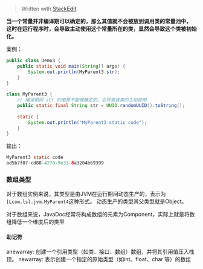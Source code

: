 


> Written with [StackEdit](https://stackedit.io/).

**当一个常量并非编译期可以确定的，那么其值就不会被放到调用类的常量池中，
这时在运行程序时，会导致主动使用这个常量所在的类，显然会导致这个类被初始化。**

案例：
```java
public class Demo3 {  
    public static void main(String[] args) {  
        System.out.println(MyParent3.str);  
    }  
}  
  
class MyParent3 {  
	// 编译期间 str 的值是不能被确定的，会导致该类的主动使用
    public static final String str = UUID.randomUUID().toString();  
  
    static {  
        System.out.println("MyParent3 static code");  
    }  
}
```

输出：

```java
MyParent3 static code
ad5b7f07-cd88-4270-9e33-8a3204b69399
```

### 数组类型
对于数组实例来说，其类型是由JVM在运行期间动态生产的，表示为`[Lcom.lsl.jvm.MyParent4`这种形式。
动态生产的类型其父类型就是Object。

对于数组来说，JavaDoc经常将构成数组的元素为Component，实际上就是将数组降低一个维度后的类型


#### 助记符

anewarray: 创建一个引用类型（如类、接口、数组）数组，并将其引用值压入栈顶。
newarray: 表示创建一个指定的原始类型（如int、float、char 等）的数组
<!--stackedit_data:
eyJoaXN0b3J5IjpbMTk5NTQ2NzIxMCw1MTI1MzczNjNdfQ==
-->